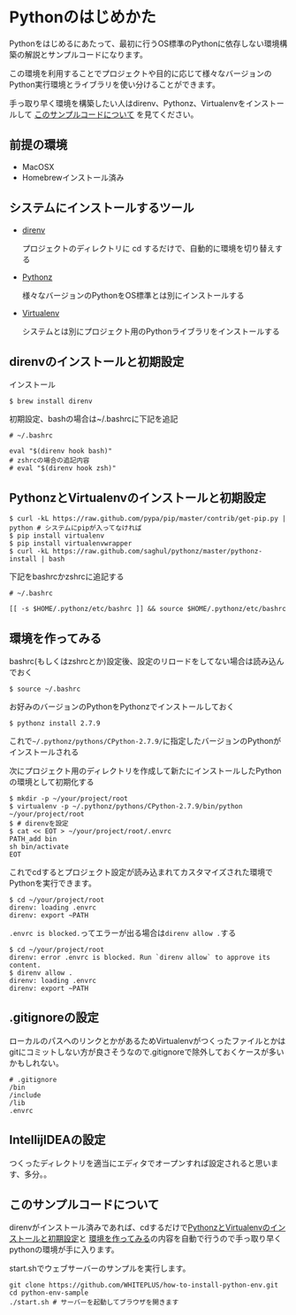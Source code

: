 # Pythonのはじめかた

Pythonをはじめるにあたって、最初に行うOS標準のPythonに依存しない環境構築の解説とサンプルコードになります。

この環境を利用することでプロジェクトや目的に応じて様々なバージョンのPython実行環境とライブラリを使い分けることができます。

手っ取り早く環境を構築したい人はdirenv、Pythonz、Virtualenvをインストールして
[このサンプルコードについて](#about_this)
を見てください。

## 前提の環境
* MacOSX
* Homebrewインストール済み

## システムにインストールするツール
* [direnv](https://github.com/direnv/direnv)

    プロジェクトのディレクトリに cd するだけで、自動的に環境を切り替えする

* [Pythonz](http://saghul.github.io/pythonz/)

    様々なバージョンのPythonをOS標準とは別にインストールする
* [Virtualenv](https://virtualenv.readthedocs.org/en/latest)

    システムとは別にプロジェクト用のPythonライブラリをインストールする

## direnvのインストールと初期設定
インストール

    $ brew install direnv

初期設定、bashの場合は~/.bashrcに下記を追記

    # ~/.bashrc
    
    eval "$(direnv hook bash)"
    # zshrcの場合の追記内容
    # eval "$(direnv hook zsh)"

## <a name="lets_setup_python"> PythonzとVirtualenvのインストールと初期設定

    $ curl -kL https://raw.github.com/pypa/pip/master/contrib/get-pip.py | python # システムにpipが入ってなければ
    $ pip install virtualenv
    $ pip install virtualenvwrapper
    $ curl -kL https://raw.github.com/saghul/pythonz/master/pythonz-install | bash

下記をbashrcかzshrcに追記する

    # ~/.bashrc
    
    [[ -s $HOME/.pythonz/etc/bashrc ]] && source $HOME/.pythonz/etc/bashrc

## <a name="lets_make_env"> 環境を作ってみる

bashrc(もしくはzshrcとか)設定後、設定のリロードをしてない場合は読み込んでおく

    $ source ~/.bashrc

お好みのバージョンのPythonをPythonzでインストールしておく

    $ pythonz install 2.7.9

これで`~/.pythonz/pythons/CPython-2.7.9/`に指定したバージョンのPythonがインストールされる

次にプロジェクト用のディレクトリを作成して新たにインストールしたPythonの環境として初期化する

    $ mkdir -p ~/your/project/root
    $ virtualenv -p ~/.pythonz/pythons/CPython-2.7.9/bin/python ~/your/project/root
    $ # direnvを設定
    $ cat << EOT > ~/your/project/root/.envrc
    PATH_add bin
    sh bin/activate
    EOT

これでcdするとプロジェクト設定が読み込まれてカスタマイズされた環境でPythonを実行できます。

    $ cd ~/your/project/root
    direnv: loading .envrc
    direnv: export ~PATH

`.envrc is blocked.`ってエラーが出る場合は`direnv allow .`する

    $ cd ~/your/project/root
    direnv: error .envrc is blocked. Run `direnv allow` to approve its content.
    $ direnv allow .
    direnv: loading .envrc
    direnv: export ~PATH

## .gitignoreの設定

ローカルのパスへのリンクとかがあるためVirtualenvがつくったファイルとかはgitにコミットしない方が良さそうなので.gitignoreで除外しておくケースが多いかもしれない。

    # .gitignore
    /bin
    /include
    /lib
    .envrc

## IntellijIDEAの設定
つくったディレクトリを適当にエディタでオープンすれば設定されると思います、多分。。

## <a name="about_this"> このサンプルコードについて

direnvがインストール済みであれば、cdするだけで[PythonzとVirtualenvのインストールと初期設定](#lets_setup_python)と
[環境を作ってみる](#lets_make_env)の内容を自動で行うので手っ取り早くpythonの環境が手に入ります。

start.shでウェブサーバーのサンプルを実行します。

    git clone https://github.com/WHITEPLUS/how-to-install-python-env.git
    cd python-env-sample
    ./start.sh # サーバーを起動してブラウザを開きます



